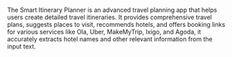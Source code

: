 The Smart Itinerary Planner is an advanced travel planning app that helps users create detailed travel itineraries.
 It provides comprehensive travel plans, suggests places to visit, recommends hotels, and offers booking links for various services like Ola, Uber, MakeMyTrip, Ixigo, and Agoda, it accurately extracts hotel names and other relevant information from the input text.
